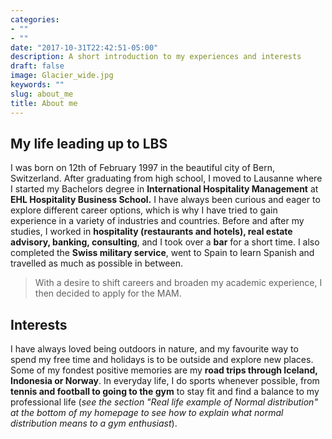 ```yaml
---
categories:
- ""
- ""
date: "2017-10-31T22:42:51-05:00"
description: A short introduction to my experiences and interests
draft: false
image: Glacier_wide.jpg
keywords: ""
slug: about_me
title: About me
---
```


## My life leading up to LBS

I was born on 12th of February 1997 in the beautiful city of Bern, Switzerland. After graduating from high school, I moved to Lausanne where I started my Bachelors degree in **International Hospitality Management** at **EHL Hospitality Business School.** I have always been curious and eager to explore different career options, which is why I have tried to gain experience in a variety of industries and countries. Before and after my studies, I worked in **hospitality (restaurants and hotels), real estate advisory, banking, consulting**, and I took over a **bar** for a short time. I also completed the **Swiss military service**, went to Spain to learn Spanish and travelled as much as possible in between.

> With a desire to shift careers and broaden my academic experience, I then decided to apply for the MAM.

## Interests

I have always loved being outdoors in nature, and my favourite way to spend my free time and holidays is to be outside and explore new places. Some of my fondest positive memories are my **road trips through Iceland, Indonesia or Norway**. In everyday life, I do sports whenever possible, from **tennis and football to going to the gym** to stay fit and find a balance to my professional life (*see the section "Real life example of Normal distribution" at the bottom of my homepage to see how to explain what normal distribution means to a gym enthusiast*).
